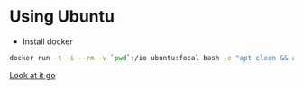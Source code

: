 # Using Ubuntu

- Install docker

```sh
docker run -t -i --rm -v `pwd`:/io ubuntu:focal bash -c "apt clean && apt update && apt install -y curl && curl -L 'https://raw.githubusercontent.com/voltronic-inverter/binaries/master/build/windows/ubuntu_docker_build.sh' | bash"
```

[Look at it go](https://youtu.be/mew8AtH5wvU?t=14)